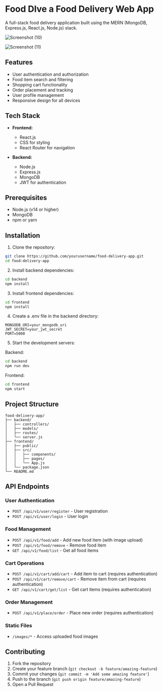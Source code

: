# Food DIve a Food Delivery Web App

A full-stack food delivery application built using the MERN (MongoDB, Express.js, React.js, Node.js) stack.

![Screenshot (10)](https://github.com/user-attachments/assets/cb5a9c94-17ba-43bb-8899-b63453869e90)

![Screenshot (11)](https://github.com/user-attachments/assets/a0651450-b697-4f23-8388-d44fccf2da18)


## Features

- User authentication and authorization
- Food item search and filtering
- Shopping cart functionality
- Order placement and tracking
- User profile management
- Responsive design for all devices

## Tech Stack

- **Frontend:**

  - React.js
  - CSS for styling
  - React Router for navigation

- **Backend:**
  - Node.js
  - Express.js
  - MongoDB
  - JWT for authentication

## Prerequisites

- Node.js (v14 or higher)
- MongoDB
- npm or yarn

## Installation

1. Clone the repository:

```bash
git clone https://github.com/yourusername/food-delivery-app.git
cd food-delivery-app
```

2. Install backend dependencies:

```bash
cd backend
npm install
```

3. Install frontend dependencies:

```bash
cd frontend
npm install
```

4. Create a .env file in the backend directory:

```env
MONGODB_URI=your_mongodb_uri
JWT_SECRET=your_jwt_secret
PORT=5000
```

5. Start the development servers:

Backend:

```bash
cd backend
npm run dev
```

Frontend:

```bash
cd frontend
npm start
```

## Project Structure

```
food-delivery-app/
├── backend/
│   ├── controllers/
│   ├── models/
│   ├── routes/
│   └── server.js
├── frontend/
│   ├── public/
│   ├── src/
│   │   ├── components/
│   │   ├── pages/
│   │   └── App.js
│   └── package.json
└── README.md
```

## API Endpoints

### User Authentication

- `POST /api/v1/user/register` - User registration
- `POST /api/v1/user/login` - User login

### Food Management

- `POST /api/v1/food/add` - Add new food item (with image upload)
- `POST /api/v1/food/remove` - Remove food item
- `GET /api/v1/food/list` - Get all food items

### Cart Operations

- `POST /api/v1/cart/add/cart` - Add item to cart (requires authentication)
- `POST /api/v1/cart/remove/cart` - Remove item from cart (requires authentication)
- `GET /api/v1/cart/get/list` - Get cart items (requires authentication)

### Order Management

- `POST /api/v1/place/order` - Place new order (requires authentication)

### Static Files

- `/images/*` - Access uploaded food images

## Contributing

1. Fork the repository
2. Create your feature branch (`git checkout -b feature/amazing-feature`)
3. Commit your changes (`git commit -m 'Add some amazing feature'`)
4. Push to the branch (`git push origin feature/amazing-feature`)
5. Open a Pull Request
